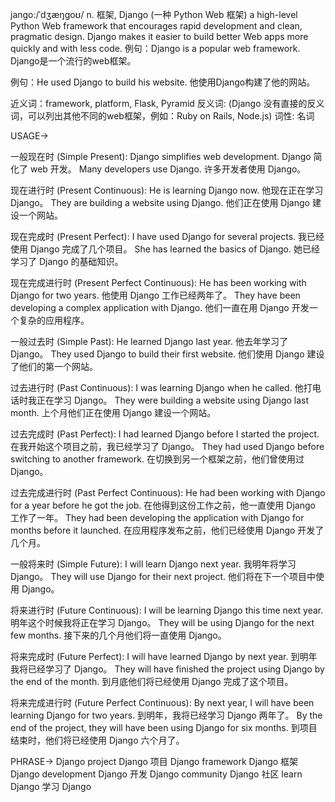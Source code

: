 jango:/ˈdʒæŋɡoʊ/
n.
框架, Django (一种 Python Web 框架)
a high-level Python Web framework that encourages rapid development and clean, pragmatic design.
Django makes it easier to build better Web apps more quickly and with less code.
例句：Django is a popular web framework. Django是一个流行的web框架。

例句：He used Django to build his website. 他使用Django构建了他的网站。


近义词：framework, platform, Flask, Pyramid
反义词: (Django 没有直接的反义词，可以列出其他不同的web框架，例如：Ruby on Rails, Node.js)
词性: 名词


USAGE->

一般现在时 (Simple Present):
Django simplifies web development. Django 简化了 web 开发。
Many developers use Django. 许多开发者使用 Django。


现在进行时 (Present Continuous):
He is learning Django now. 他现在正在学习 Django。
They are building a website using Django. 他们正在使用 Django 建设一个网站。


现在完成时 (Present Perfect):
I have used Django for several projects. 我已经使用 Django 完成了几个项目。
She has learned the basics of Django. 她已经学习了 Django 的基础知识。


现在完成进行时 (Present Perfect Continuous):
He has been working with Django for two years.  他使用 Django 工作已经两年了。
They have been developing a complex application with Django. 他们一直在用 Django 开发一个复杂的应用程序。


一般过去时 (Simple Past):
He learned Django last year. 他去年学习了 Django。
They used Django to build their first website. 他们使用 Django 建设了他们的第一个网站。


过去进行时 (Past Continuous):
I was learning Django when he called. 他打电话时我正在学习 Django。
They were building a website using Django last month. 上个月他们正在使用 Django 建设一个网站。


过去完成时 (Past Perfect):
I had learned Django before I started the project. 在我开始这个项目之前，我已经学习了 Django。
They had used Django before switching to another framework.  在切换到另一个框架之前，他们曾使用过 Django。


过去完成进行时 (Past Perfect Continuous):
He had been working with Django for a year before he got the job. 在他得到这份工作之前，他一直使用 Django 工作了一年。
They had been developing the application with Django for months before it launched.  在应用程序发布之前，他们已经使用 Django 开发了几个月。


一般将来时 (Simple Future):
I will learn Django next year. 我明年将学习 Django。
They will use Django for their next project. 他们将在下一个项目中使用 Django。


将来进行时 (Future Continuous):
I will be learning Django this time next year. 明年这个时候我将正在学习 Django。
They will be using Django for the next few months. 接下来的几个月他们将一直使用 Django。


将来完成时 (Future Perfect):
I will have learned Django by next year. 到明年我将已经学习了 Django。
They will have finished the project using Django by the end of the month. 到月底他们将已经使用 Django 完成了这个项目。


将来完成进行时 (Future Perfect Continuous):
By next year, I will have been learning Django for two years. 到明年，我将已经学习 Django 两年了。
By the end of the project, they will have been using Django for six months. 到项目结束时，他们将已经使用 Django 六个月了。


PHRASE->
Django project  Django 项目
Django framework Django 框架
Django development  Django 开发
Django community Django 社区
learn Django 学习 Django
